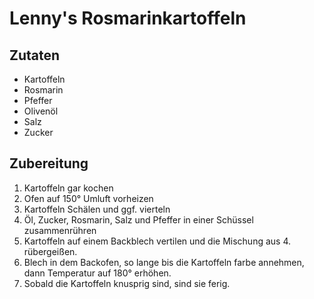 # Lenny's Rosmarinkartoffeln 
## Zutaten
- Kartoffeln 
- Rosmarin 
- Pfeffer 
- Olivenöl 
- Salz 
- Zucker
## Zubereitung
1. Kartoffeln gar kochen 
2. Ofen auf 150° Umluft vorheizen 
3. Kartoffeln Schälen und ggf. vierteln 
4. Öl, Zucker, Rosmarin, Salz und Pfeffer in einer Schüssel zusammenrühren 
5. Kartoffeln auf einem Backblech vertilen und die Mischung aus 4. rübergeißen. 
6. Blech in dem Backofen, so lange bis die Kartoffeln farbe annehmen, dann Temperatur auf 180° erhöhen. 
7. Sobald die Kartoffeln knusprig sind, sind sie ferig.
